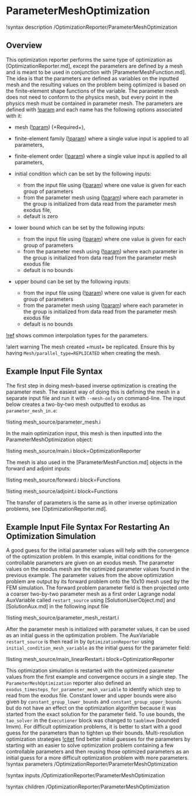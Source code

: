 # ParameterMeshOptimization

!syntax description /OptimizationReporter/ParameterMeshOptimization

## Overview

This optimization reporter performs the same type of optimization as [OptimizationReporter.md], except the parameters are defined by a mesh and is meant to be used in conjunction with [ParameterMeshFunction.md]. The idea is that the parameters are defined as variables on the inputted mesh and the resulting values on the problem being optimized is based on the finite-element shape functions of the variable. The parameter mesh does not need to conform to the physics mesh, but every point in the physics mesh must be contained in parameter mesh. The parameters are defined with [!param](/OptimizationReporter/ParameterMeshOptimization/parameter_names) and each name has the following options associated with it:

- mesh ([!param](/OptimizationReporter/ParameterMeshOptimization/parameter_meshes)) (+Required+),
- finite-element family ([!param](/OptimizationReporter/ParameterMeshOptimization/parameter_families)) where a single value input is applied to all parameters,
- finite-element order ([!param](/OptimizationReporter/ParameterMeshOptimization/parameter_orders)) where a single value input is applied to all parameters,
- initial condition which can be set by the following inputs:

  - from the input file using ([!param](/OptimizationReporter/ParameterMeshOptimization/constant_group_initial_condition)) where one value is given for each group of parameters
  - from the parameter mesh using ([!param](/OptimizationReporter/ParameterMeshOptimization/initial_condition_mesh_variable)) where each parameter in the group is initialized from data read from the parameter mesh exodus file,
  - default is zero
  
- lower bound which can be set by the following inputs:

  - from the input file using ([!param](/OptimizationReporter/ParameterMeshOptimization/constant_group_lower_bounds)) where one value is given for each group of parameters
  - from the parameter mesh using ([!param](/OptimizationReporter/ParameterMeshOptimization/lower_bound_mesh_variable)) where each parameter in the group is initialized from data read from the parameter mesh exodus file
  - default is no bounds

- upper bound can be set by the following inputs:

  - from the input file using ([!param](/OptimizationReporter/ParameterMeshOptimization/constant_group_upper_bounds)) where one value is given for each group of parameters
  - from the parameter mesh using ([!param](/OptimizationReporter/ParameterMeshOptimization/upper_bound_mesh_variable)) where each parameter in the group is initialized from data read from the parameter mesh exodus file
  - default is no bounds

[!ref](ParameterMeshFunction.md#tab:fe_types) shows common interpolation types for the parameters.

!alert warning
The mesh created +must+ be replicated. Ensure this by having `Mesh/parallel_type=REPLICATED` when creating the mesh.

## Example Input File Syntax

The first step in doing mesh-based inverse optimization is creating the parameter mesh. The easiest way of doing this is defining the mesh in a separate input file and run it with `--mesh-only` on command-line. The input below creates a two-by-two mesh outputted to exodus as `parameter_mesh_in.e`:

!listing mesh_source/parameter_mesh.i

In the main optimization input, this mesh is then inputted into the ParameterMeshOptimization object:

!listing mesh_source/main.i block=OptimizationReporter

The mesh is also used in the [ParameterMeshFunction.md] objects in the forward and adjoint inputs:

!listing mesh_source/forward.i block=Functions

!listing mesh_source/adjoint.i block=Functions

The transfer of parameters is the same as in other inverse optimization problems, see [OptimizationReporter.md].

## Example Input File Syntax For Restarting An Optimization Simulation

A good guess for the initial parameter values will help with the convergence of the optimization problem.  In this example, initial conditions for the controllable parameters are given on an exodus mesh.  The parameter values on the exodus mesh are the optimized parameter values found in the previous example.  The parameter values from the above optimization problem are output by its forward problem onto the 10x10 mesh used by the FEM simulation.  The forward problem parameter field is then projected onto a coarser two-by-two parameter mesh as a first order Lagrange nodal AuxVariable called `restart_source` using [SolutionUserObject.md] and [SolutionAux.md] in the following input file

!listing mesh_source/parameter_mesh_restart.i

After the parameter mesh is initialized with parameter values, it can be used as an initial guess in the optimization problem.  The AuxVariable `restart_source` is then read in by `OptimizationReporter` using `initial_condition_mesh_variable` as the initial guess for the parameter field:  

!listing mesh_source/main_linearRestart.i block=OptimizationReporter

This optimization simulation is restarted with the optimized parameter values from the first example and convergence occurs in a single step.  The `ParameterMeshOptimization` reporter also defined an `exodus_timesteps_for_parameter_mesh_variable` to identify which step to read from the exodus file.  Constant lower and upper bounds were also given by `constant_group_lower_bounds` and `constant_group_upper_bounds` but do not have an effect on the optimization algorithm because it was started from the exact solution for the parameter field.  To use bounds, the `tao_solver` in the `Executioner` block was changed to `taoblmvm` (bounded lmvm).  For difficult optimization problems, it is better to start with a good guess for the parameters than to tighten up their bounds.  Multi-resolution optimization strategies [!citet](eslaminia2022full) find better initial guesses for the parameters by starting with an easier to solve optimization problem containing a few controllable parameters and then reusing those optimized parameters as an initial guess for a more difficult optimization problem with more parameters.
!syntax parameters /OptimizationReporter/ParameterMeshOptimization

!syntax inputs /OptimizationReporter/ParameterMeshOptimization

!syntax children /OptimizationReporter/ParameterMeshOptimization
